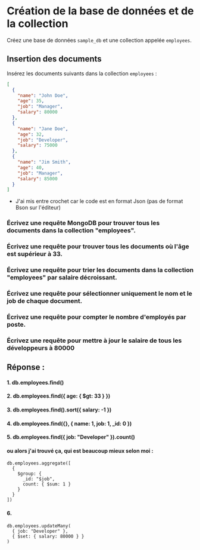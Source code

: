 # Création de la base de données et de la collection

Créez une base de données `sample_db` et une collection appelée `employees`.

## Insertion des documents

Insérez les documents suivants dans la collection `employees` :

```json
[
  {
    "name": "John Doe",
    "age": 35,
    "job": "Manager",
    "salary": 80000
  },
  {
    "name": "Jane Doe",
    "age": 32,
    "job": "Developer",
    "salary": 75000
  },
  {
    "name": "Jim Smith",
    "age": 40,
    "job": "Manager",
    "salary": 85000
  }
]

```

* J'ai mis entre crochet car le code est en format Json (pas de format Bson sur l'éditeur)

### Écrivez une requête MongoDB pour trouver tous les documents dans la collection "employees".

### Écrivez une requête pour trouver tous les documents où l'âge est supérieur à 33.

### Écrivez une requête pour trier les documents dans la collection "employees" par salaire décroissant.

### Écrivez une requête pour sélectionner uniquement le nom et le job de chaque document.

### Écrivez une requête pour compter le nombre d'employés par poste.

### Écrivez une requête pour mettre à jour le salaire de tous les développeurs à 80000

## Réponse : 

#### 1. db.employees.find()

#### 2. db.employees.find({ age: { $gt: 33 } })

#### 3. db.employees.find().sort({ salary: -1 })

#### 4. db.employees.find({}, { name: 1, job: 1, _id: 0 })


#### 5. db.employees.find({ job: "Developer" }).count()
#### ou alors j'ai trouvé ça, qui est beaucoup mieux selon moi :

```
db.employees.aggregate([
  {
    $group: {
      _id: "$job",
      count: { $sum: 1 }
    }
  }
])
```

#### 6.

```
db.employees.updateMany(
  { job: "Developer" },
  { $set: { salary: 80000 } }
)
```
